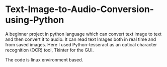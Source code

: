 # Text-Image-to-Audio-Conversion-using-Python

A beginner project in python language which can convert text image to text and then convert it to audio. It can read text Images both in real time and from saved images.
Here I used Python-tesseract as an optical character recognition (OCR) tool, Tkinter for the GUI.

The code is linux environment based. 
